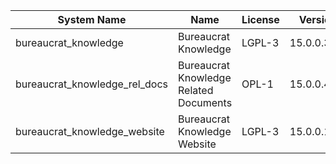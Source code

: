 | System Name | Name | License | Version | Summary | Price |
|---|---|---|---|---|---|
| bureaucrat_knowledge | Bureaucrat Knowledge | LGPL-3 | 15.0.0.39.1 | Bureaucrat Knowledge |  |
| bureaucrat_knowledge_rel_docs | Bureaucrat Knowledge Related Documents | OPL-1 | 15.0.0.4.0 | Bureaucrat Knowledge Related Documents |  |
| bureaucrat_knowledge_website | Bureaucrat Knowledge Website | LGPL-3 | 15.0.0.15.1 | Bureaucrat Knowledge Website |  |
